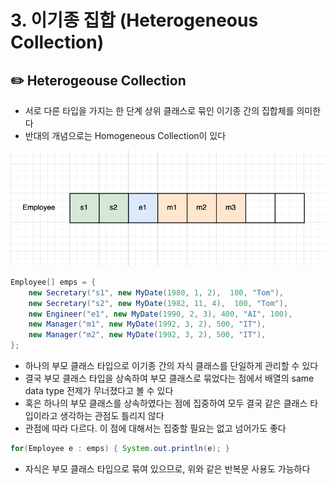 # 3. 이기종 집합 (Heterogeneous Collection)

## ✏️  Heterogeouse Collection

- 서로 다른 타입을 가지는 한 단계 상위 클래스로 묶인 이기종 간의 집합체를 의미한다
- 반대의 개념으로는 Homogeneous Collection이 있다
  
![image](img/2-3.png)

```java
Employee[] emps = {
	new Secretary("s1", new MyDate(1980, 1, 2),  100, "Tom"),
	new Secretary("s2", new MyDate(1982, 11, 4),  100, "Tom"),
	new Engineer("e1", new MyDate(1990, 2, 3), 400, "AI", 100),
	new Manager("m1", new MyDate(1992, 3, 2), 500, "IT"),
	new Manager("m2", new MyDate(1992, 3, 2), 500, "IT"),
};
```

- 하나의 부모 클래스 타입으로 이기종 간의 자식 클래스를 단일하게 관리할 수 있다
- 결국 부모 클래스 타입을 상속하여 부모 클래스로 묶었다는 점에서 배열의 same data type 전제가 무너졌다고 볼 수 있다
- 혹은 하나의 부모 클래스를 상속하였다는 점에 집중하여 모두 결국 같은 클래스 타입이라고 생각하는 관점도 틀리지 않다
- 관점에 따라 다르다. 이 점에 대해서는 집중할 필요는 없고 넘어가도 좋다

```java
for(Employee e : emps) { System.out.println(e); }
```

- 자식은 부모 클래스 타입으로 묶여 있으므로, 위와 같은 반복문 사용도 가능하다